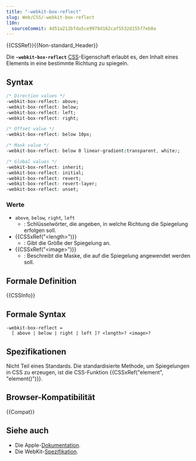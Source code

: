 ```yaml
---
title: "-webkit-box-reflect"
slug: Web/CSS/-webkit-box-reflect
l10n:
  sourceCommit: 4d51a212bfda5ce9978d162caf5532d155f7eb0a
---
```


{{CSSRef}}{{Non-standard_Header}}

Die **`-webkit-box-reflect`** [CSS](/de/docs/Web/CSS)-Eigenschaft erlaubt es, den Inhalt eines Elements in eine bestimmte Richtung zu spiegeln.

## Syntax

```css
/* Direction values */
-webkit-box-reflect: above;
-webkit-box-reflect: below;
-webkit-box-reflect: left;
-webkit-box-reflect: right;

/* Offset value */
-webkit-box-reflect: below 10px;

/* Mask value */
-webkit-box-reflect: below 0 linear-gradient(transparent, white);

/* Global values */
-webkit-box-reflect: inherit;
-webkit-box-reflect: initial;
-webkit-box-reflect: revert;
-webkit-box-reflect: revert-layer;
-webkit-box-reflect: unset;
```

### Werte

- `above`_,_ `below`_,_ `right`_,_ `left`
  - : Schlüsselwörter, die angeben, in welche Richtung die Spiegelung erfolgen soll.
- {{CSSxRef("&lt;length&gt;")}}
  - : Gibt die Größe der Spiegelung an.
- {{CSSxRef("&lt;image&gt;")}}
  - : Beschreibt die Maske, die auf die Spiegelung angewendet werden soll.

## Formale Definition

{{CSSInfo}}

## Formale Syntax

```plain
-webkit-box-reflect =
  [ above | below | right | left ]? <length>? <image>?
```

## Spezifikationen

Nicht Teil eines Standards. Die standardisierte Methode, um Spiegelungen in CSS zu erzeugen, ist die CSS-Funktion {{CSSxRef("element", "element()")}}.

## Browser-Kompatibilität

{{Compat}}

## Siehe auch

- Die Apple-[Dokumentation](https://developer.apple.com/library/archive/documentation/AppleApplications/Reference/SafariCSSRef/Articles/StandardCSSProperties.html).
- Die WebKit-[Spezifikation](https://webkit.org/blog/182/css-reflections/).
